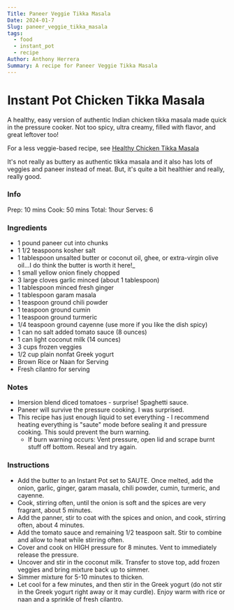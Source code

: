 ```yaml
---
Title: Paneer Veggie Tikka Masala
Date: 2024-01-7
Slug: paneer_veggie_tikka_masala
tags:
  - food
  - instant_pot
  - recipe
Author: Anthony Herrera
Summary: A recipe for Paneer Veggie Tikka Masala
---
```


# Instant Pot Chicken Tikka Masala

A healthy, easy version of authentic Indian chicken tikka masala made quick in the pressure cooker. Not too spicy, ultra creamy, filled with flavor, and great leftover too!

For a less veggie-based recipe, see [Healthy Chicken Tikka Masala](Healthy%20Chicken%20Tikka%20Masala.md)

It's not really as buttery as authentic tikka masala and it also has lots of veggies and paneer instead of meat. 
But, it's quite a bit healthier and really, really good.
### Info
Prep: 10 mins
Cook: 50 mins
Total: 1hour
Serves: 6


### Ingredients
- 1 pound paneer cut into chunks
- 1 1/2 teaspoons kosher salt
- 1 tablespoon unsalted butter or coconut oil, ghee, or extra-virgin olive oil...I do think the butter is worth it here!_
- 1 small yellow onion finely chopped
- 3 large cloves garlic minced (about 1 tablespoon)
- 1 tablespoon minced fresh ginger
- 1 tablespoon garam masala
- 1 teaspoon ground chili powder
- 1 teaspoon ground cumin
- 1 teaspoon ground turmeric
- 1/4 teaspoon ground cayenne (use more if you like the dish spicy)
- 1 can no salt added tomato sauce (8 ounces)
- 1 can light coconut milk (14 ounces)
- 3 cups frozen veggies
- 1/2 cup plain nonfat Greek yogurt
- Brown Rice or Naan for Serving
- Fresh cilantro for serving

### Notes

* Imersion blend diced tomatoes - surprise! Spaghetti sauce.
* Paneer will survive the pressure cooking. I was surprised. 
* This recipe has just enough liquid to set everything - I recommend heating everything is "saute" mode before sealing it and pressure cooking. This sould prevent the burn warning.
	* If burn warning occurs: Vent pressure, open lid and scrape burnt stuff off bottom. Reseal and try again.


### Instructions 

- Add the butter to an Instant Pot set to SAUTE. Once melted, add the onion, garlic, ginger, garam masala, chili powder, cumin, turmeric, and cayenne. 
- Cook, stirring often, until the onion is soft and the spices are very fragrant, about 5 minutes.
- Add the panner, stir to coat with the spices and onion, and cook, stirring often, about 4 minutes. 
- Add the tomato sauce and remaining 1/2 teaspoon salt. Stir to combine and allow to heat while stirring often. 
- Cover and cook on HIGH pressure for 8 minutes. Vent to immediately release the pressure.
- Uncover and stir in the coconut milk. Transfer to stove top, add frozen veggies and bring mixture back up to simmer.
- Simmer mixture for 5-10 minutes to thicken.
- Let cool for a few minutes, and then stir in the Greek yogurt (do not stir in the Greek yogurt right away or it may curdle). Enjoy warm with rice or naan and a sprinkle of fresh cilantro.

